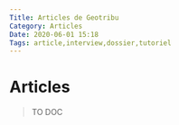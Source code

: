 ```yaml
---
Title: Articles de Geotribu
Category: Articles
Date: 2020-06-01 15:18
Tags: article,interview,dossier,tutoriel
---
```


# Articles

> TO DOC
